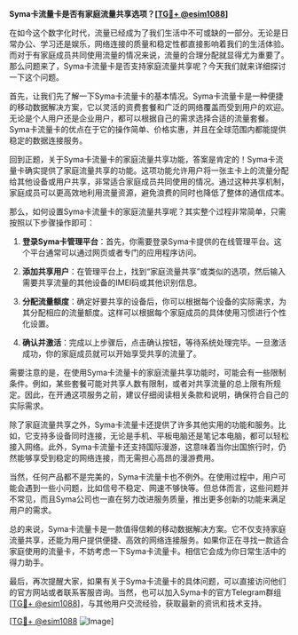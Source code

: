 **Syma卡流量卡是否有家庭流量共享选项？[[TG💪+ @esim1088](https://t.me/s/esim1088)]**

在如今这个数字化时代，流量已经成为了我们生活中不可或缺的一部分。无论是日常办公、学习还是娱乐，网络连接的质量和稳定性都直接影响着我们的生活体验。而对于有家庭成员共同使用流量的情况来说，流量的合理分配就显得尤为重要了。那么问题来了，Syma卡流量卡是否支持家庭流量共享呢？今天我们就来详细探讨一下这个问题。

首先，让我们先了解一下Syma卡流量卡的基本情况。Syma卡流量卡是一种便捷的移动数据解决方案，它以灵活的资费套餐和广泛的网络覆盖而受到用户的欢迎。无论是个人用户还是企业用户，都可以根据自己的需求选择合适的流量套餐。Syma卡流量卡的优点在于它的操作简单、价格实惠，并且在全球范围内都能提供稳定的数据连接服务。

回到正题，关于Syma卡流量卡的家庭流量共享功能，答案是肯定的！Syma卡流量卡确实提供了家庭流量共享的功能。这项功能允许用户将一张主卡上的流量分配给其他设备或用户共享，非常适合家庭成员共同使用的情况。通过这种共享机制，家庭成员可以更高效地利用流量资源，避免浪费的同时也降低了整体的通信成本。

那么，如何设置Syma卡流量卡的家庭流量共享呢？其实整个过程非常简单，只需按照以下步骤操作即可：

1. **登录Syma卡管理平台**：首先，你需要登录Syma卡提供的在线管理平台。这个平台通常可以通过网页或者专门的应用程序访问。

2. **添加共享用户**：在管理平台上，找到“家庭流量共享”或类似的选项，然后输入需要共享流量的其他设备的IMEI码或其他识别信息。

3. **分配流量额度**：确定好要共享的设备后，你可以根据每个设备的实际需求，为其分配相应的流量额度。这样可以根据每个家庭成员的具体使用习惯进行个性化设置。

4. **确认并激活**：完成以上步骤后，点击确认按钮，等待系统处理完毕。一旦激活成功，你的家庭成员就可以开始享受共享的流量了。

需要注意的是，在使用Syma卡流量卡的家庭流量共享功能时，可能会有一些限制条件。例如，某些套餐可能对共享人数有限制，或者对共享流量的总上限有所规定。因此，在开通这项服务之前，建议仔细阅读相关条款和说明，确保符合自己的实际需求。

除了家庭流量共享之外，Syma卡流量卡还提供了许多其他实用的功能和服务。比如，它支持多设备同时连接，无论是手机、平板电脑还是笔记本电脑，都可以轻松接入网络。此外，Syma卡流量卡还支持国际漫游，这意味着当你出国旅行时，仍然能够享受到稳定的网络连接，而无需担心高昂的漫游费用。

当然，任何产品都不是完美的，Syma卡流量卡也不例外。在使用过程中，用户可能会遇到一些小问题，比如信号不稳定、网速不够快等。但总体而言，这些问题并不常见，而且Syma公司也一直在努力改进服务质量，推出更多创新的功能来满足用户的需求。

总的来说，Syma卡流量卡是一款值得信赖的移动数据解决方案。它不仅支持家庭流量共享，还能为用户提供便捷、高效的网络连接服务。如果你正在寻找一款适合家庭使用的流量卡，不妨考虑一下Syma卡流量卡。相信它会成为你日常生活中的得力助手。

最后，再次提醒大家，如果有关于Syma卡流量卡的具体问题，可以直接访问他们的官方网站或者联系客服咨询。当然，也可以加入Syma卡的官方Telegram群组[[TG💪+ @esim1088](https://t.me/s/esim1088)]，与其他用户交流经验，获取最新的资讯和技术支持。

[[TG💪+ @esim1088](https://t.me/s/esim1088) ![Image](https://i.postimg.cc/4NQfJmqS/Snipaste-2025-05-13-00-14-12.png)]